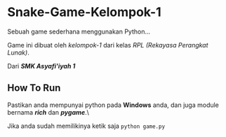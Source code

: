 # Snake-Game-Kelompok-1
Sebuah game sederhana menggunakan Python...

Game ini dibuat oleh *kelompok-1* dari kelas *RPL (Rekayasa Perangkat Lunak)*.

Dari ***SMK Asyafi'iyah 1***

## How To Run
Pastikan anda mempunyai python pada **Windows** anda,
dan juga module bernama ***rich*** dan ***pygame***.\

Jika anda sudah memilikinya ketik saja ```python game.py```

